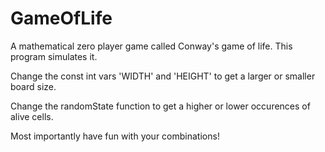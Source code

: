 # GameOfLife
 A mathematical zero player game called Conway's game of life. This program simulates it.
 
 Change the const int vars 'WIDTH' and 'HEIGHT' to get a larger or smaller board size.
 
 Change the randomState function to get a higher or lower occurences of alive cells.
 
 Most importantly have fun with your combinations!
